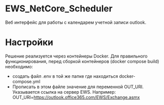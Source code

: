 # EWS_NetCore_Scheduler
Веб интерфейс для работы с календарем учетной записи outlook.
# Настройки
Решение реализуется через контейнеры Docker. Для правильного функционирования, перед сборкой контейнеров (docker compose build) необходимо:
- создать файл .env в той же папке где находиться docker-compose.yml
- Прописать в этом файле значение для переменной OUT_URI. Указывается ссылка на сервер EWS.
  Например: OUT_URI=https://outlook.office365.com/EWS/Exchange.asmx
